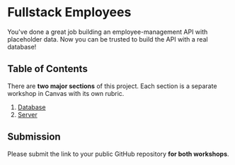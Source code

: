 # Fullstack Employees

You've done a great job building an employee-management API with placeholder data. Now you
can be trusted to build the API with a real database!

## Table of Contents

There are **two major sections** of this project. Each section is a separate workshop in
Canvas with its own rubric.

1. [Database](docs/01-database.md)
2. [Server](docs/02-server.md)

## Submission

Please submit the link to your public GitHub repository **for both workshops**.
